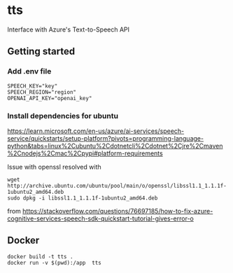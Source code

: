 # tts
Interface with Azure's Text-to-Speech API

## Getting started
### Add .env file
```
SPEECH_KEY="key"
SPEECH_REGION="region"
OPENAI_API_KEY="openai_key"
```

### Install dependencies for ubuntu
https://learn.microsoft.com/en-us/azure/ai-services/speech-service/quickstarts/setup-platform?pivots=programming-language-python&tabs=linux%2Cubuntu%2Cdotnetcli%2Cdotnet%2Cjre%2Cmaven%2Cnodejs%2Cmac%2Cpypi#platform-requirements

Issue with openssl resolved with
```
wget http://archive.ubuntu.com/ubuntu/pool/main/o/openssl/libssl1.1_1.1.1f-1ubuntu2_amd64.deb
sudo dpkg -i libssl1.1_1.1.1f-1ubuntu2_amd64.deb
```
from https://stackoverflow.com/questions/76697185/how-to-fix-azure-cognitive-services-speech-sdk-quickstart-tutorial-gives-error-o

## Docker
```
docker build -t tts .
docker run -v $(pwd):/app  tts
```
